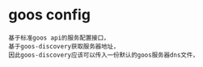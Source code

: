 # goos config
    基于标准goos api的服务配置接口，
    基于goos-discovery获取服务器地址，
    因此goos-discovery应该可以传入一份默认的goos服务器dns文件，